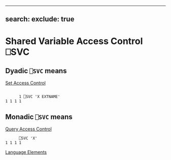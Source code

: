 <!-- Hidden search keywords -->
<div style="display: none;">
  ⎕SVC SVC
</div>

---
search:
  exclude: true
---





<h1 class="heading"><span class="name">Shared Variable Access Control</span> <span class="command">⎕SVC</span></h1>


## Dyadic `⎕SVC` means


[Set Access Control](set-access-control.md)
```apl

      1 ⎕SVC 'X EXTNAME'
1 1 1 1
```

## Monadic `⎕SVC` means


[Query Access Control](query-access-control.md)
```apl
      ⎕SVC 'X'
1 1 1 1
```


[Language Elements](../symbols/language-elements.md)


